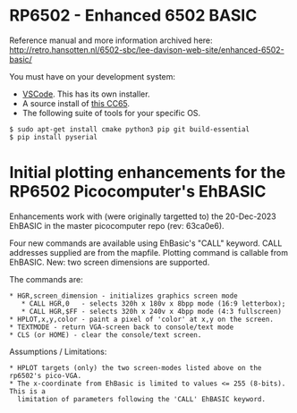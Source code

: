 # RP6502 - Enhanced 6502 BASIC

Reference manual and more information archived here:<br>
http://retro.hansotten.nl/6502-sbc/lee-davison-web-site/enhanced-6502-basic/

You must have on your development system:
 * [VSCode](https://code.visualstudio.com/). This has its own installer.
 * A source install of [this CC65](https://github.com/picocomputer/cc65).
 * The following suite of tools for your specific OS.
```
$ sudo apt-get install cmake python3 pip git build-essential
$ pip install pyserial
```

# Initial plotting enhancements for the RP6502 Picocomputer's EhBASIC
Enhancements work with (were originally targetted to) the 20-Dec-2023 EhBASIC in the master
picocomputer repo (rev: 63ca0e6).

Four new commands are available using EhBasic's "CALL" keyword. 
CALL addresses supplied are from the mapfile. 
Plotting command is callable from EhBASIC.
New: two screen dimensions are supported.

The commands are:

    * HGR,screen_dimension - initializes graphics screen mode
       * CALL HGR,0   - selects 320h x 180v x 8bpp mode (16:9 letterbox);
       * CALL HGR,$FF - selects 320h x 240v x 4bpp mode (4:3 fullscreen)
    * HPLOT,x,y,color - paint a pixel of 'color' at x,y on the screen.
    * TEXTMODE - return VGA-screen back to console/text mode
    * CLS (or HOME) - clear the console/text screen.

Assumptions / Limitations:

    * HPLOT targets (only) the two screen-modes listed above on the rp6502's pico-VGA.
    * The x-coordinate from EhBasic is limited to values <= 255 (8-bits). This is a 
      limitation of parameters following the 'CALL' EhBASIC keyword.
